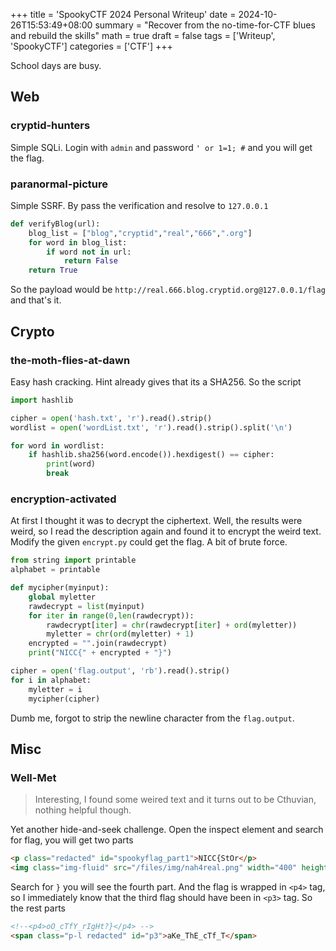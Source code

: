 +++
title = 'SpookyCTF 2024 Personal Writeup'
date = 2024-10-26T15:53:49+08:00
summary = "Recover from the no-time-for-CTF blues and rebuild the skills"
math = true
draft = false
tags = ['Writeup', 'SpookyCTF']
categories = ['CTF']
+++

School days are busy.

## Web
### cryptid-hunters

Simple SQLi. Login with `admin` and password `' or 1=1; #` and you will get the flag.

### paranormal-picture

Simple SSRF. By pass the verification and resolve to `127.0.0.1`

```python
def verifyBlog(url):
    blog_list = ["blog","cryptid","real","666",".org"]
    for word in blog_list:
        if word not in url:
            return False
    return True
```

So the payload would be `http://real.666.blog.cryptid.org@127.0.0.1/flag` and that's it.

## Crypto
### the-moth-flies-at-dawn

Easy hash cracking. Hint already gives that its a SHA256. So the script

```python
import hashlib

cipher = open('hash.txt', 'r').read().strip()
wordlist = open('wordList.txt', 'r').read().strip().split('\n')

for word in wordlist:
    if hashlib.sha256(word.encode()).hexdigest() == cipher:
        print(word)
        break
```

### encryption-activated

At first I thought it was to decrypt the ciphertext. Well, the results were weird, so I read the description again and found it to encrypt the weird text. Modify the given `encrypt.py` could get the flag. A bit of brute force.

```python
from string import printable
alphabet = printable

def mycipher(myinput):
    global myletter
    rawdecrypt = list(myinput)
    for iter in range(0,len(rawdecrypt)):
        rawdecrypt[iter] = chr(rawdecrypt[iter] + ord(myletter))
        myletter = chr(ord(myletter) + 1)
    encrypted = "".join(rawdecrypt)
    print("NICC{" + encrypted + "}")

cipher = open('flag.output', 'rb').read().strip()
for i in alphabet:
    myletter = i
    mycipher(cipher)
```

Dumb me, forgot to strip the newline character from the `flag.output`.

## Misc
### Well-Met

> Interesting, I found some weired text and it turns out to be Cthuvian, nothing helpful though.

Yet another hide-and-seek challenge. Open the inspect element and search for flag, you will get two parts

```html
<p class="redacted" id="spookyflag_part1">NICC{StOr</p>
<img class="img-fluid" src="/files/img/nah4real.png" width="400" height="400" id="spookyflag_p2" alt="IeS_DoNt_M">
```

Search for `}` you will see the fourth part. And the flag is wrapped in `<p4>` tag, so I immediately know that the third flag should have been in `<p3>` tag. So the rest parts

```html
<!--<p4>oO_cTfY_rIgHt?}</p4> -->
<span class="p-l redacted" id="p3">aKe_ThE_cTf_T</span>
```

